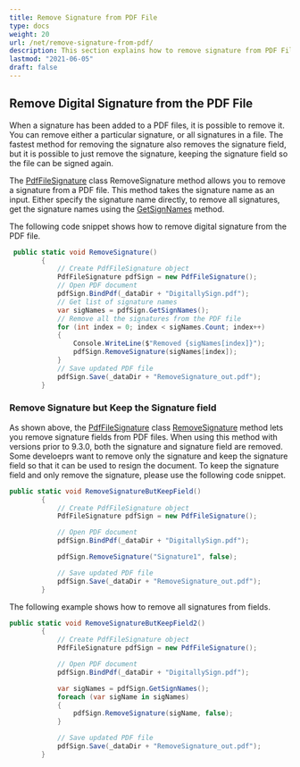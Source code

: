 ```yaml
---
title: Remove Signature from PDF File
type: docs
weight: 20
url: /net/remove-signature-from-pdf/
description: This section explains how to remove signature from PDF File using PdfFileSignature class.
lastmod: "2021-06-05"
draft: false
---
```


## Remove Digital Signature from the PDF File

When a signature has been added to a PDF files, it is possible to remove it. You can remove either a particular signature, or all signatures in a file. The fastest method for removing the signature also removes the signature field, but it is possible to just remove the signature, keeping the signature field so the file can be signed again.

The [PdfFileSignature](https://apireference.aspose.com/pdf/net/aspose.pdf.facades/pdffilesignature) class RemoveSignature method allows you to remove a signature from a PDF file. This method takes the signature name as an input. Either specify the signature name directly, to remove all signatures, get the signature names using the [GetSignNames](https://apireference.aspose.com/pdf/net/aspose.pdf.facades/pdffilesignature/methods/getsignername) method. 

The following code snippet shows how to remove digital signature from the PDF file.

```csharp
 public static void RemoveSignature()
        {
            // Create PdfFileSignature object
            PdfFileSignature pdfSign = new PdfFileSignature();
            // Open PDF document
            pdfSign.BindPdf(_dataDir + "DigitallySign.pdf");
            // Get list of signature names
            var sigNames = pdfSign.GetSignNames();
            // Remove all the signatures from the PDF file
            for (int index = 0; index < sigNames.Count; index++)
            {
                Console.WriteLine($"Removed {sigNames[index]}");
                pdfSign.RemoveSignature(sigNames[index]);
            }
            // Save updated PDF file
            pdfSign.Save(_dataDir + "RemoveSignature_out.pdf");
        }
```

### Remove Signature but Keep the Signature field

As shown above, the [PdfFileSignature](https://apireference.aspose.com/pdf/net/aspose.pdf.facades/pdffilesignature) class [RemoveSignature](https://apireference.aspose.com/pdf/net/aspose.pdf.facades/pdffilesignature/methods/removesignature) method lets you remove signature fields from PDF files. When using this method with versions prior to 9.3.0, both the signature and signature field are removed. Some develoeprs want to remove only the signature and keep the signature field so that it can be used to resign the document. To keep the signature field and only remove the signature, please use the following code snippet.

```csharp
public static void RemoveSignatureButKeepField()
        {
            // Create PdfFileSignature object
            PdfFileSignature pdfSign = new PdfFileSignature();

            // Open PDF document
            pdfSign.BindPdf(_dataDir + "DigitallySign.pdf");

            pdfSign.RemoveSignature("Signature1", false);

            // Save updated PDF file
            pdfSign.Save(_dataDir + "RemoveSignature_out.pdf");
        }
```

The following example shows how to remove all signatures from fields.

```csharp
public static void RemoveSignatureButKeepField2()
        {
            // Create PdfFileSignature object
            PdfFileSignature pdfSign = new PdfFileSignature();

            // Open PDF document
            pdfSign.BindPdf(_dataDir + "DigitallySign.pdf");

            var sigNames = pdfSign.GetSignNames();
            foreach (var sigName in sigNames)
            {
                pdfSign.RemoveSignature(sigName, false);
            }

            // Save updated PDF file
            pdfSign.Save(_dataDir + "RemoveSignature_out.pdf");
        }

```
